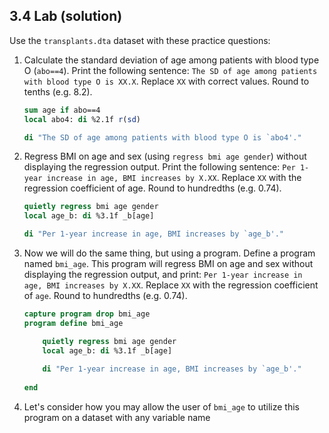 ## 3.4 Lab (solution)

Use the `transplants.dta` dataset with these practice questions:

1. Calculate the standard deviation of age among patients with blood type O (`abo==4`). Print the following sentence: `The SD of age among patients with blood type O is XX.X`. Replace `XX` with correct values. Round to tenths (e.g. 8.2). 

   ```stata
   sum age if abo==4
   local abo4: di %2.1f r(sd)
   
   di "The SD of age among patients with blood type O is `abo4'."
   ```

2. Regress BMI on age and sex (using `regress bmi age gender`) without displaying the regression output. Print the following sentence: `Per 1-year increase in age, BMI increases by X.XX`. Replace `XX` with the regression coefficient of age. Round to hundredths (e.g. 0.74). 

   ```stata
   quietly regress bmi age gender
   local age_b: di %3.1f _b[age]
   
   di "Per 1-year increase in age, BMI increases by `age_b'."
   ```


3. Now we will do the same thing, but using a program. Define a program named `bmi_age`. This program will regress BMI on age and sex without displaying the regression output, and print: `Per 1-year increase in age, BMI increases by X.XX`. Replace `XX` with the regression coefficient of `age`. Round to hundredths (e.g. 0.74). 

   ```stata
   capture program drop bmi_age
   program define bmi_age
   
       quietly regress bmi age gender
       local age_b: di %3.1f _b[age]
       
       di "Per 1-year increase in age, BMI increases by `age_b'."
       
   end
   ```

4. Let's consider how you may allow the user of `bmi_age` to utilize this program on a dataset with any variable name